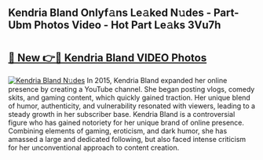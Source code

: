 ## Kendria Bland Onlyf𝚊ns Le𝚊ked N𝚞des - Part-Ubm Photos Video - Hot Part Le𝚊ks 3Vu7h

# <h2><a href="http://ab53654.deff.icu/?id=Kendria+Bland">🔗 New 👉🔴 Kendria Bland VIDEO Photos</a></h2>

[![Kendria Bland N𝚞des](https://i.imgur.com/rIISA9y.gif)](http://ab53654.deff.icu/?id=Kendria+Bland)
In 2015, Kendria Bland expanded her online presence by creating a YouTube channel. She began posting vlogs, comedy skits, and gaming content, which quickly gained traction. Her unique blend of humor, authenticity, and vulnerability resonated with viewers, leading to a steady growth in her subscriber base. Kendria Bland is a controversial figure who has gained notoriety for her unique brand of online presence. Combining elements of gaming, eroticism, and dark humor, she has amassed a large and dedicated following, but also faced intense criticism for her unconventional approach to content creation.
